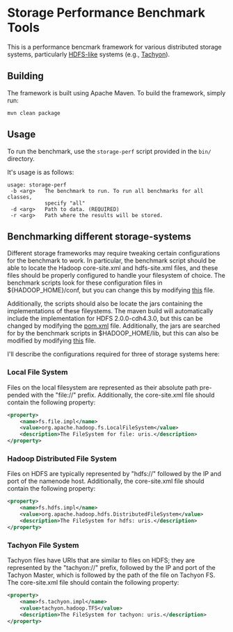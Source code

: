 # Storage Performance Benchmark Tools

This is a performance bencmark framework for various distributed storage 
systems, particularly 
[HDFS-like](http://hadoop.apache.org/docs/r1.2.1/hdfs_design.html) systems 
(e.g., [Tachyon](http://tachyonp-roject.org)).

## Building

The framework is built using Apache Maven. To build the framework, simply run:

```
mvn clean package
```

## Usage

To run the benchmark, use the `storage-perf` script provided in the `bin/` 
directory.

It's usage is as follows:

```
usage: storage-perf
 -b <arg>   The benchmark to run. To run all benchmarks for all classes,
            specify "all"
 -d <arg>   Path to data. (REQUIRED)
 -r <arg>   Path where the results will be stored.
```

## Benchmarking different storage-systems

Different storage frameworks may require tweaking certain configurations for the
benchmark to work. In particular, the benchmark script should be able to locate
the Hadoop core-site.xml and hdfs-site.xml files, and these files should be
properly configured to handle your filesystem of choice. The benchmark scripts
look for these configuration files in ${HADOOP_HOME}/conf, but you can change
this by modifying [this](conf/storage-env.sh) file. 

Additionally, the scripts should also be locate the jars containing the 
implementations of these fileystems. The maven build will automatically include
the implementation for HDFS 2.0.0-cdh4.3.0, but this can be changed by modifying
the [pom.xml](pom.xml) file. Additionally, the jars are searched for by the
benchmark scripts in $HADOOP_HOME/lib, but this can also be modified by 
modifying [this](conf/storage-env.sh) file.

I'll describe the configurations required for three of storage systems here:

### Local File System

Files on the local filesystem are represented as their absolute path pre-pended
with the "file://" prefix. Additionally, the core-site.xml file should contain
the following property:

```xml
<property>
    <name>fs.file.impl</name>
    <value>org.apache.hadoop.fs.LocalFileSystem</value>
    <description>The FileSystem for file: uris.</description>
</property>
```

### Hadoop Distributed File System

Files on HDFS are typically represented by "hdfs://" followed by the IP and port
of the namenode host. Additionally, the core-site.xml file should contain the
following property:

```xml
<property>
    <name>fs.hdfs.impl</name>
    <value>org.apache.hadoop.hdfs.DistributedFileSystem</value>
    <description>The FileSystem for hdfs: uris.</description>
</property>
```

### Tachyon File System

Tachyon files have URIs that are similar to files on HDFS; they are represented
by the "tachyon://" prefix, followed by the IP and port of the Tachyon Master, 
which is followed by the path of the file on Tachyon FS. The core-site.xml file
should contain the following property:

```xml
<property>
    <name>fs.tachyon.impl</name>
    <value>tachyon.hadoop.TFS</value>
    <description>The FileSystem for tachyon: uris.</description>
</property>
```
